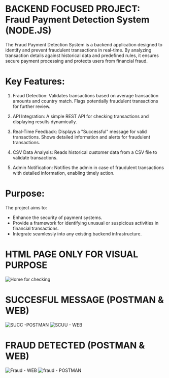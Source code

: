 # BACKEND FOCUSED PROJECT: Fraud Payment Detection System (NODE.JS)
The Fraud Payment Detection System is a backend application designed to identify and prevent fraudulent transactions in real-time. By analyzing transaction details against historical data and predefined rules, it ensures secure payment processing and protects users from financial fraud.
# Key Features:

1. Fraud Detection:
Validates transactions based on average transaction amounts and country match.
Flags potentially fraudulent transactions for further review.

2. API Integration:
A simple REST API for checking transactions and displaying results dynamically.

3. Real-Time Feedback:
Displays a "Successful" message for valid transactions.
Shows detailed information and alerts for fraudulent transactions.

4. CSV Data Analysis:
Reads historical customer data from a CSV file to validate transactions.

5. Admin Notification:
Notifies the admin in case of fraudulent transactions with detailed information, enabling timely action.

# Purpose:
The project aims to:
- Enhance the security of payment systems.
- Provide a framework for identifying unusual or suspicious activities in financial transactions.
- Integrate seamlessly into any existing backend infrastructure.

# HTML PAGE ONLY FOR VISUAL PURPOSE
![Home for checking](https://github.com/user-attachments/assets/06121dc5-30e7-40bb-8145-e1c9a9e2a6e4)

# SUCCESFUL MESSAGE (POSTMAN & WEB)
![SUCC -POSTMAN](https://github.com/user-attachments/assets/cd244e5b-a4fa-42a9-aaf5-6b17c1c9d2cd)
![SCUU - WEB](https://github.com/user-attachments/assets/c6f52020-009d-49aa-be97-4f614038229d)
# FRAUD DETECTED (POSTMAN & WEB)
![Fraud - WEB](https://github.com/user-attachments/assets/b96c0057-500e-48ab-86fa-1d62d268123c)
![fraud - POSTMAN](https://github.com/user-attachments/assets/cf2ba2f0-6020-43c0-a00d-6f17965cdc61)

